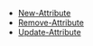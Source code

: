 * [New-Attribute](https://github.com/wim-beck/IS4U-FIM-Powershell/wiki/New-Attribute)<br />
* [Remove-Attribute](https://github.com/wim-beck/IS4U-FIM-Powershell/wiki/Remove-Attribute)<br />
* [Update-Attribute](https://github.com/wim-beck/IS4U-FIM-Powershell/wiki/Update-Attribute)<br />
